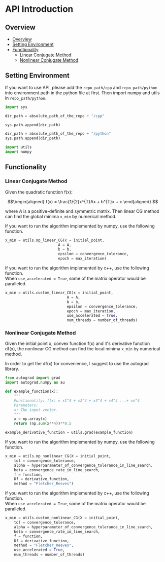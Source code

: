 # API Introduction
## Overview
 - [Overview](#overview)
 - [Setting Environment](#setting-environment)
 - [Functionality](#functionality)
    - [Linear Conjugate Method](#linear-conjugate-method)
    - [Nonlinear Conjugate Method](#nonlinear-conjugate-method)
## Setting Environment
If you want to use API, please add the ```repo_path/cpp``` 
and ```repo_path/python``` into environment path 
in the python file at first. Then import numpy and 
utils in ```repo_path/python```.

```python
import sys

dir_path = absolute_path_of_the_repo + "/cpp"

sys.path.append(dir_path)

dir_path = absolute_path_of_the_repo + "/python"
sys.path.append(dir_path)

import utils
import numpy
```

## Functionality
### Linear Conjugate Method
Given the quadratic function f(x):

$$\begin{aligned}
f(x) = \frac{1}{2}x^{T}Ax + b^{T}x + c
\end{aligned}
$$

where $A$ is a positive-definite and symmetric matrix.
Then linear CG method can find the global minima ```x_min``` 
by numerical method.

If you want to run the algorithm implemented by numpy, 
use the following function.

```python
x_min = utils.np_linear_CG(x = initial_point, 
                        A = A, 
                        b = b, 
                        epsilon = convergence_tolerance, 
                        epoch = max_iteration)
```

If you want to run the algorithm implemented by c++, 
use the following function.  
When ```use_accelerated = True```, some of the matrix operator would be paralleled.

```python
x_min = utils.custom_linear_CG(x = initial_point, 
                            A = A, 
                            b = b, 
                            epsilon = convergence_tolerance, 
                            epoch = max_iteration,
                            use_accelerated = True,
                            num_threads = number_of_threads)
```

### Nonlinear Conjugate Method
Given the initial point x, convex function f(x) 
and it's derivative function df(x),
the nonlinear CG method can find the local minima ```x_min``` 
by numerical method.

In order to get the df(x) for convenience, I suggest to
use the autograd library.

```python
from autograd import grad
import autograd.numpy as au

def example_function(x):
    """
    Functionality: f(x) = x1^4 + x2^4 + x3^4 + x4^4 ...+ xn^4
    Parameters: 
    x: The input vector.
    """
    x = np.array(x)
    return (np.sum(x**4))**0.5

example_derivative_function = utils.grad(example_function)
```

If you want to run the algorithm implemented by numpy, 
use the following function.

```python
x_min = utils.np_nonlinear_CG(X = initial_point, 
    tol = convergence_tolerance, 
    alpha = hyperparameter_of_convergence_tolerance_in_line_search, 
    beta = convergence_rate_in_line_search, 
    f = function, 
    Df = derivative_function, 
    method = "Fletcher_Reeves")
```

If you want to run the algorithm implemented by c++, 
use the following function.  
When ```use_accelerated = True```, some of the matrix operator would be paralleled.

```python
x_min = utils.custom_nonlinear_CG(X = initial_point, 
    tol = convergence_tolerance, 
    alpha = hyperparameter_of_convergence_tolerance_in_line_search, 
    beta = convergence_rate_in_line_search, 
    f = function, 
    Df = derivative_function, 
    method = "Fletcher_Reeves",
    use_accelerated = True,
    num_threads = number_of_threads)
```
